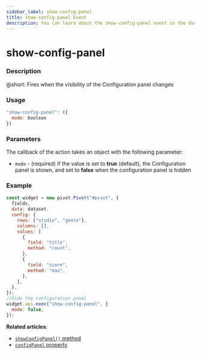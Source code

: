 ```yaml
---
sidebar_label: show-config-panel
title: show-config-panel Event
description: You can learn about the show-config-panel event in the documentation of the DHTMLX JavaScript Pivot library. Browse developer guides and API reference, try out code examples and live demos, and download a free 30-day evaluation version of DHTMLX Pivot.
---
```


# show-config-panel

### Description

@short: Fires when the visibility of the Configuration panel changes

### Usage

~~~jsx {}
"show-config-panel": ({
  mode: boolean 
}) 
~~~

### Parameters

The callback of the action takes an object with the following parameter:

- `mode` - (required) if the value is set to **true** (default), the Configuration panel is shown, and set to **false** when the configuration panel is hidden

### Example

~~~jsx {19-22}
const widget = new pivot.Pivot("#pivot", {
  fields,
  data: dataset,
  config: {
    rows: ["studio", "genre"],
    columns: [],
    values: [
      {
        field: "title",
        method: "count",
      },
      {
        field: "score",
        method: "max",
      },
    ],
  },
});
//hide the configuration panel
widget.api.exec("show-config-panel", {
  mode: false,
});
~~~

**Related articles**: 
- [`showConfigPanel()` method](/api/methods/showconfigpanel-method)
- [`configPanel` property](/api/config/configpanel-property)
